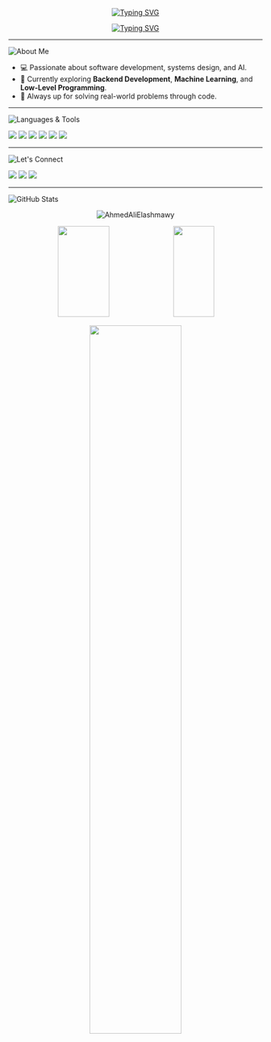 <!-- Typing animation header -->
<p align="center">
  <a href="https://git.io/typing-svg">
    <img src="https://readme-typing-svg.demolab.com?font=Fira+Code&duration=1&pause=1&color=626EF7&center=true&vCenter=true&multiline=true&repeat=false&width=600&height=40&lines=Ahmed+Ali+Hassan" alt="Typing SVG" />
  </a>
</p>

<p align="center">
  <a href="https://git.io/typing-svg">
    <img src="https://readme-typing-svg.demolab.com?font=Fira+Code&duration=1000&pause=1&color=626EF7&center=true&vCenter=true&multiline=true&repeat=false&width=600&height=100&lines=Student+At+Faculty+of+Engineering;Alexandria+University;Computer+%26+Systems+Engineering+Department+(CSED)" alt="Typing SVG" />
  </a>
</p>

---

![About Me](https://img.shields.io/badge/About%20Me-626EF7?style=for-the-badge)

- 💻 Passionate about software development, systems design, and AI.
- 🌱 Currently exploring **Backend Development**, **Machine Learning**, and **Low-Level Programming**.
- 🚀 Always up for solving real-world problems through code.

---

![Languages & Tools](https://img.shields.io/badge/Languages%20%26%20Tools-626EF7?style=for-the-badge&logo=codefactor&logoColor=white)

<p>
  <img src="https://img.shields.io/badge/C-00599C?style=for-the-badge&logo=c&logoColor=white" />
  <img src="https://img.shields.io/badge/C++-00599C?style=for-the-badge&logo=c%2B%2B&logoColor=white" />
  <img src="https://img.shields.io/badge/Python-3670A0?style=for-the-badge&logo=python&logoColor=ffdd54" />
  <img src="https://img.shields.io/badge/Java-ED8B00?style=for-the-badge&logo=java&logoColor=white" />
  <img src="https://img.shields.io/badge/JavaScript-F7DF1E?style=for-the-badge&logo=javascript&logoColor=black" />
  <img src="https://img.shields.io/badge/Spring%20Boot-6DB33F?style=for-the-badge&logo=spring-boot&logoColor=white" />

</p>

---

![Let's Connect](https://img.shields.io/badge/Let's%20Connect-626EF7?style=for-the-badge&logo=Handshake&logoColor=white)

<p>
  <a href="mailto:ali2005hassan@gmail.com"><img src="https://img.shields.io/badge/Email-D14836?style=for-the-badge&logo=gmail&logoColor=white"/></a>
  <a href="https://www.linkedin.com/in/ahmed-elashmawy-499893320/"><img src="https://img.shields.io/badge/LinkedIn-0077B5?style=for-the-badge&logo=linkedin&logoColor=white" /></a>
  <a href="https://github.com/AhmedAliElashmawy"><img src="https://img.shields.io/badge/GitHub-181717?style=for-the-badge&logo=github&logoColor=white"/></a>
</p>

---

![GitHub Stats](https://img.shields.io/badge/GitHub%20Stats-626EF7?style=for-the-badge&logo=graphql&logoColor=white)

<p align="center">
  <img src="https://komarev.com/ghpvc/?username=AhmedAliElashmawy&label=Profile%20views&color=626EF7&style=flat" alt="AhmedAliElashmawy" />
</p>

<p align="center">
  <!-- GitHub Stats -->
  <img src="https://github-readme-stats.vercel.app/api?username=AhmedAliElashmawy&show_icons=true&include_all_commits=true&count_private=true&title_color=626EF7&icon_color=626EF7&text_color=ffffff&bg_color=0d1117" width="45%" height="180em" />
  
  <!-- Top Languages -->
  <img src="https://github-readme-stats.vercel.app/api/top-langs/?username=AhmedAliElashmawy&layout=compact&title_color=626EF7&text_color=ffffff&bg_color=0d1117" width="40%" height="180em" />
</p>

<p align="center">
  <!-- GitHub Streak (Below) -->
  <img src="https://streak-stats.demolab.com?user=AhmedAliElashmawy&theme=dark&date_format=M%20j%5B%2C%20Y%5D&background=0D1117&ring=626EF7&fire=626EF7&currStreakLabel=ffffff&currStreakNum=ffffff&sideLabels=ffffff&sideNums=ffffff" width="60%" />
</p>
